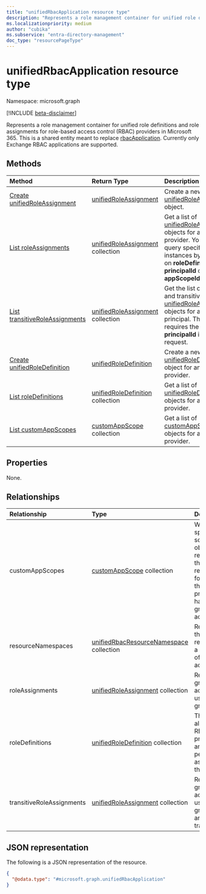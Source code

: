 ```yaml
---
title: "unifiedRbacApplication resource type"
description: "Represents a role management container for unified role definitions and role assignments for Microsoft 365 RBAC providers."
ms.localizationpriority: medium
author: "cubika"
ms.subservice: "entra-directory-management"
doc_type: "resourcePageType"
---
```


# unifiedRbacApplication resource type

Namespace: microsoft.graph

[!INCLUDE [beta-disclaimer](../../includes/beta-disclaimer.md)]

Represents a role management container for unified role definitions and role assignments for role-based access control (RBAC) providers in Microsoft 365. This is a shared entity meant to replace [rbacApplication](./rbacapplication.md). Currently only Exchange RBAC applications are supported.

## Methods

| Method       | Return Type | Description |
|:-------------|:------------|:------------|
| [Create unifiedRoleAssignment](../api/rbacapplication-post-roleassignments.md) | [unifiedRoleAssignment](unifiedroleassignment.md) | Create a new [unifiedRoleAssignment](../resources/unifiedroleassignment.md) object. |
| [List roleAssignments](../api/rbacapplication-list-roleassignments.md) | [unifiedRoleAssignment](unifiedroleassignment.md) collection | Get a list of [unifiedRoleAssignment](../resources/unifiedroleassignment.md) objects for an RBAC provider. You can only query specific instances by filtering on **roleDefinitionId**, **principalId** or **appScopeId**. |
| [List transitiveRoleAssignments](../api/rbacapplication-list-transitiveroleassignments.md) | [unifiedRoleAssignment](unifiedroleassignment.md) collection | Get the list of direct and transitive [unifiedRoleAssignment](../resources/unifiedroleassignment.md) objects for a specific principal. This API requires the **principalId** in a request. |
| [Create unifiedRoleDefinition](../api/rbacapplication-post-roledefinitions.md) | [unifiedRoleDefinition](unifiedroledefinition.md) | Create a new [unifiedRoleDefinition](../resources/unifiedroledefinition.md) object for an RBAC provider. |
| [List roleDefinitions](../api/rbacapplication-list-roledefinitions.md) | [unifiedRoleDefinition](unifiedroledefinition.md) collection | Get a list of [unifiedRoleDefinition](../resources/unifiedroledefinition.md) objects for an RBAC provider. |
| [List customAppScopes](../api/unifiedrbacapplication-list-customappscopes.md) | [customAppScope](customappscope.md) collection | Get a list of [customAppScope](../resources/customappscope.md) objects for an RBAC provider. |

## Properties

None.

## Relationships

|Relationship|Type|Description|
|:---|:---|:---|
|customAppScopes|[customAppScope](../resources/customappscope.md) collection| Workload-specific scope object that represents the resources for which the principal has been granted access. |
|resourceNamespaces|[unifiedRbacResourceNamespace](../resources/unifiedrbacresourcenamespace.md) collection|Resource that represents a collection of related actions.|
|roleAssignments|[unifiedRoleAssignment](../resources/unifiedroleassignment.md) collection| Resource to grant access to users or groups. |
|roleDefinitions|[unifiedRoleDefinition](../resources/unifiedroledefinition.md) collection| The roles allowed by RBAC providers and the permissions assigned to the roles. |
|transitiveRoleAssignments|[unifiedRoleAssignment](../resources/unifiedroleassignment.md) collection| Resource to grant access to users or groups that are transitive. |

## JSON representation

The following is a JSON representation of the resource.

<!-- {
  "blockType": "resource",
  "@odata.type": "microsoft.graph.unifiedRbacApplication"
}
-->
``` json
{
  "@odata.type": "#microsoft.graph.unifiedRbacApplication"
}
```
